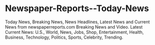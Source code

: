 # Newspaper-Reports--Today-News
Today News, Breaking News, News Headlines, Latest News and Current News from newspaperreports.com Breaking News and Video. Latest Current News: U.S., World, News, Jobs, Shop, Entertainment, Health, Business, Technology, Politics, Sports, Celebrity, Trending.

